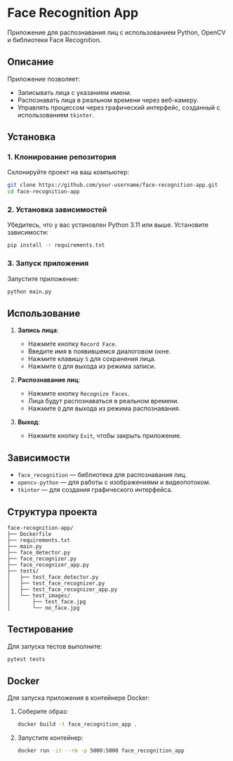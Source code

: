 # Face Recognition App

Приложение для распознавания лиц с использованием Python, OpenCV и библиотеки Face Recognition.

## Описание

Приложение позволяет:
- Записывать лица с указанием имени.
- Распознавать лица в реальном времени через веб-камеру.
- Управлять процессом через графический интерфейс, созданный с использованием `tkinter`.

## Установка

### 1. Клонирование репозитория
Склонируйте проект на ваш компьютер:
```bash
git clone https://github.com/your-username/face-recognition-app.git
cd face-recognition-app
```

### 2. Установка зависимостей
Убедитесь, что у вас установлен Python 3.11 или выше. Установите зависимости:
```bash
pip install -r requirements.txt
```

### 3. Запуск приложения
Запустите приложение:
```bash
python main.py
```

## Использование

1. **Запись лица**:
   - Нажмите кнопку `Record Face`.
   - Введите имя в появившемся диалоговом окне.
   - Нажмите клавишу `S` для сохранения лица.
   - Нажмите `Q` для выхода из режима записи.

2. **Распознавание лиц**:
   - Нажмите кнопку `Recognize Faces`.
   - Лица будут распознаваться в реальном времени.
   - Нажмите `Q` для выхода из режима распознавания.

3. **Выход**:
   - Нажмите кнопку `Exit`, чтобы закрыть приложение.

## Зависимости

- `face_recognition` — библиотека для распознавания лиц.
- `opencv-python` — для работы с изображениями и видеопотоком.
- `tkinter` — для создания графического интерфейса.

## Структура проекта

```plaintext
face-recognition-app/
├── Dockerfile
├── requirements.txt
├── main.py
├── face_detector.py
├── face_recognizer.py
├── face_recognizer_app.py
├── tests/
│   ├── test_face_detector.py
│   ├── test_face_recognizer.py
│   ├── test_face_recognizer_app.py
│   └── test_images/
│       ├── test_face.jpg
│       └── no_face.jpg
```

## Тестирование

Для запуска тестов выполните:
```bash
pytest tests
```

## Docker

Для запуска приложения в контейнере Docker:

1. Соберите образ:
   ```bash
   docker build -t face_recognition_app .
   ```

2. Запустите контейнер:
   ```bash
   docker run -it --rm -p 5000:5000 face_recognition_app
   ```

